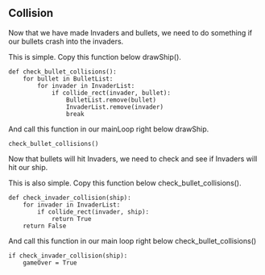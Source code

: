Collision
---------

Now that we have made Invaders and bullets, we need to do something if our bullets crash into the invaders.

This is simple.  Copy this function below drawShip().

    def check_bullet_collisions():
        for bullet in BulletList:
            for invader in InvaderList:
                if collide_rect(invader, bullet):
                    BulletList.remove(bullet)
                    InvaderList.remove(invader)
                    break


And call this function in our mainLoop right below drawShip.

    check_bullet_collisions()

Now that bullets will hit Invaders, we need to check and see if Invaders will hit our ship.

This is also simple. Copy this function below check_bullet_collisions().

    def check_invader_collision(ship):
        for invader in InvaderList:
            if collide_rect(invader, ship):
                return True
        return False


And call this function in our main loop right below check_bullet_collisions()

    if check_invader_collision(ship):
        gameOver = True
